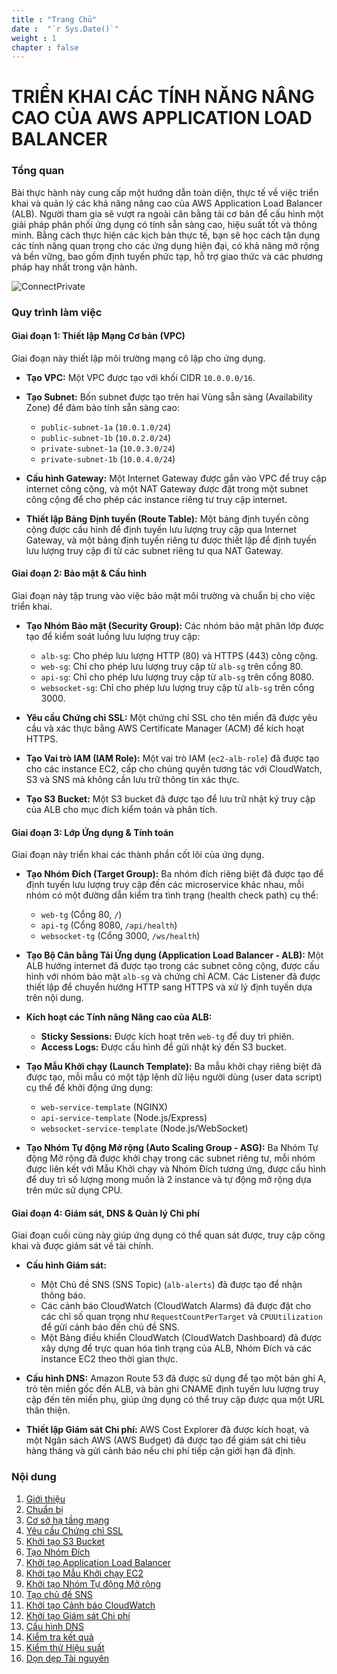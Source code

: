 ```yaml
---
title : "Trang Chủ"
date :  "`r Sys.Date()`"
weight : 1
chapter : false
---
```

# TRIỂN KHAI CÁC TÍNH NĂNG NÂNG CAO CỦA AWS APPLICATION LOAD BALANCER

### Tổng quan
Bài thực hành này cung cấp một hướng dẫn toàn diện, thực tế về việc triển khai và quản lý các khả năng nâng cao của AWS Application Load Balancer (ALB). Người tham gia sẽ vượt ra ngoài cân bằng tải cơ bản để cấu hình một giải pháp phân phối ứng dụng có tính sẵn sàng cao, hiệu suất tốt và thông minh. Bằng cách thực hiện các kịch bản thực tế, bạn sẽ học cách tận dụng các tính năng quan trọng cho các ứng dụng hiện đại, có khả năng mở rộng và bền vững, bao gồm định tuyến phức tạp, hỗ trợ giao thức và các phương pháp hay nhất trong vận hành.

![ConnectPrivate](/images/arc.jpeg)
### Quy trình làm việc
#### Giai đoạn 1: Thiết lập Mạng Cơ bản (VPC)
Giai đoạn này thiết lập môi trường mạng cô lập cho ứng dụng.

*   **Tạo VPC:** Một VPC được tạo với khối CIDR `10.0.0.0/16`.

*   **Tạo Subnet:** Bốn subnet được tạo trên hai Vùng sẵn sàng (Availability Zone) để đảm bảo tính sẵn sàng cao:
    *   `public-subnet-1a` (`10.0.1.0/24`)
    *   `public-subnet-1b` (`10.0.2.0/24`)
    *   `private-subnet-1a` (`10.0.3.0/24`)
    *   `private-subnet-1b` (`10.0.4.0/24`)

*   **Cấu hình Gateway:** Một Internet Gateway được gắn vào VPC để truy cập internet công cộng, và một NAT Gateway được đặt trong một subnet công cộng để cho phép các instance riêng tư truy cập internet.

*   **Thiết lập Bảng Định tuyến (Route Table):** Một bảng định tuyến công cộng được cấu hình để định tuyến lưu lượng truy cập qua Internet Gateway, và một bảng định tuyến riêng tư được thiết lập để định tuyến lưu lượng truy cập đi từ các subnet riêng tư qua NAT Gateway.

#### Giai đoạn 2: Bảo mật & Cấu hình
Giai đoạn này tập trung vào việc bảo mật môi trường và chuẩn bị cho việc triển khai.

*   **Tạo Nhóm Bảo mật (Security Group):** Các nhóm bảo mật phân lớp được tạo để kiểm soát luồng lưu lượng truy cập:
    *   `alb-sg`: Cho phép lưu lượng HTTP (80) và HTTPS (443) công cộng.
    *   `web-sg`: Chỉ cho phép lưu lượng truy cập từ `alb-sg` trên cổng 80.
    *   `api-sg`: Chỉ cho phép lưu lượng truy cập từ `alb-sg` trên cổng 8080.
    *   `websocket-sg`: Chỉ cho phép lưu lượng truy cập từ `alb-sg` trên cổng 3000.

*   **Yêu cầu Chứng chỉ SSL:** Một chứng chỉ SSL cho tên miền đã được yêu cầu và xác thực bằng AWS Certificate Manager (ACM) để kích hoạt HTTPS.

*   **Tạo Vai trò IAM (IAM Role):** Một vai trò IAM (`ec2-alb-role`) đã được tạo cho các instance EC2, cấp cho chúng quyền tương tác với CloudWatch, S3 và SNS mà không cần lưu trữ thông tin xác thực.

*   **Tạo S3 Bucket:** Một S3 bucket đã được tạo để lưu trữ nhật ký truy cập của ALB cho mục đích kiểm toán và phân tích.

#### Giai đoạn 3: Lớp Ứng dụng & Tính toán
Giai đoạn này triển khai các thành phần cốt lõi của ứng dụng.

*   **Tạo Nhóm Đích (Target Group):** Ba nhóm đích riêng biệt đã được tạo để định tuyến lưu lượng truy cập đến các microservice khác nhau, mỗi nhóm có một đường dẫn kiểm tra tình trạng (health check path) cụ thể:
    *   `web-tg` (Cổng 80, `/`)
    *   `api-tg` (Cổng 8080, `/api/health`)
    *   `websocket-tg` (Cổng 3000, `/ws/health`)

*   **Tạo Bộ Cân bằng Tải Ứng dụng (Application Load Balancer - ALB):** Một ALB hướng internet đã được tạo trong các subnet công cộng, được cấu hình với nhóm bảo mật `alb-sg` và chứng chỉ ACM. Các Listener đã được thiết lập để chuyển hướng HTTP sang HTTPS và xử lý định tuyến dựa trên nội dung.

*   **Kích hoạt các Tính năng Nâng cao của ALB:**
    *   **Sticky Sessions:** Được kích hoạt trên `web-tg` để duy trì phiên.
    *   **Access Logs:** Được cấu hình để gửi nhật ký đến S3 bucket.

*   **Tạo Mẫu Khởi chạy (Launch Template):** Ba mẫu khởi chạy riêng biệt đã được tạo, mỗi mẫu có một tập lệnh dữ liệu người dùng (user data script) cụ thể để khởi động ứng dụng:
    *   `web-service-template` (NGINX)
    *   `api-service-template` (Node.js/Express)
    *   `websocket-service-template` (Node.js/WebSocket)

*   **Tạo Nhóm Tự động Mở rộng (Auto Scaling Group - ASG):** Ba Nhóm Tự động Mở rộng đã được khởi chạy trong các subnet riêng tư, mỗi nhóm được liên kết với Mẫu Khởi chạy và Nhóm Đích tương ứng, được cấu hình để duy trì số lượng mong muốn là 2 instance và tự động mở rộng dựa trên mức sử dụng CPU.

#### Giai đoạn 4: Giám sát, DNS & Quản lý Chi phí
Giai đoạn cuối cùng này giúp ứng dụng có thể quan sát được, truy cập công khai và được giám sát về tài chính.

*   **Cấu hình Giám sát:**
    *   Một Chủ đề SNS (SNS Topic) (`alb-alerts`) đã được tạo để nhận thông báo.
    *   Các cảnh báo CloudWatch (CloudWatch Alarms) đã được đặt cho các chỉ số quan trọng như `RequestCountPerTarget` và `CPUUtilization` để gửi cảnh báo đến chủ đề SNS.
    *   Một Bảng điều khiển CloudWatch (CloudWatch Dashboard) đã được xây dựng để trực quan hóa tình trạng của ALB, Nhóm Đích và các instance EC2 theo thời gian thực.

*   **Cấu hình DNS:** Amazon Route 53 đã được sử dụng để tạo một bản ghi A, trỏ tên miền gốc đến ALB, và bản ghi CNAME định tuyến lưu lượng truy cập đến tên miền phụ, giúp ứng dụng có thể truy cập được qua một URL thân thiện.

*   **Thiết lập Giám sát Chi phí:** AWS Cost Explorer đã được kích hoạt, và một Ngân sách AWS (AWS Budget) đã được tạo để giám sát chi tiêu hàng tháng và gửi cảnh báo nếu chi phí tiếp cận giới hạn đã định.

### Nội dung
 1. [Giới thiệu ](1-Introduce)
 2. [Chuẩn bị](2-Preparation/)
 3. [Cơ sở hạ tầng mạng](3-VPCSetup)
 4. [Yêu cầu Chứng chỉ SSL](4-ACM)
 5. [Khởi tạo S3 Bucket](5-S3Bucket)
 6. [Tạo Nhóm Đích](6-TargetGroup)
 7. [Khởi tạo Application Load Balancer](7-ALB)
 8. [Khởi tạo Mẫu Khởi chạy EC2](8-EC2LaunchTemplates)
 9. [ Khởi tạo Nhóm Tự động Mở rộng](9-ASG)
 10. [Tạo chủ đề SNS](10-SNS)
 11. [Khởi tạo Cảnh báo CloudWatch](11-CW)
 12. [ Khởi tạo Giám sát Chi phí](12-Cost)
 13. [Cấu hình DNS](13-ConfigDNS)
 14. [Kiểm tra kết quả](14-CheckResult)
 15. [ Kiểm thử Hiệu suất](15-PerformanceTesting)
 16. [ Dọn dẹp Tài nguyên](16-CleanResources)
